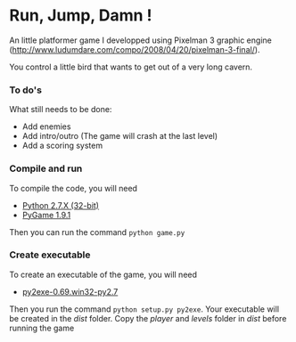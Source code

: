 Run, Jump, Damn !
=============

An little platformer game I developped using Pixelman 3 graphic engine (http://www.ludumdare.com/compo/2008/04/20/pixelman-3-final/).

You control a little bird that wants to get out of a very long cavern.

### To do's ###
What still needs to be done:
*  Add enemies
*  Add intro/outro (The game will crash at the last level)
*  Add a scoring system
 

### Compile and run ###
To compile the code, you will need
*  [Python 2.7.X (32-bit)](http://python.org/download/)
*  [PyGame 1.9.1](http://pygame.org/download.shtml)


Then you can run the command `python game.py`

### Create executable ###
To create an executable of the game, you will need
*  [py2exe-0.69.win32-py2.7](http://sourceforge.net/projects/py2exe/files/py2exe/0.6.9/)

Then you run the command `python setup.py py2exe`. Your executable will be created in the _dist_ folder. Copy the _player_ and _levels_ folder in _dist_ before running the game
